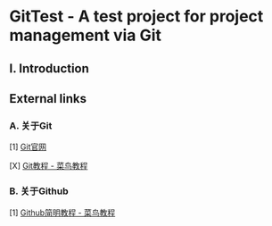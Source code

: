 # GitTest - A test project for project management via Git

## I. Introduction

## External links

### A. 关于Git

[1] [Git官网](https://git-scm.com/)

[X] [Git教程 - 菜鸟教程](https://www.runoob.com/git/git-tutorial.html)

### B. 关于Github

[1] [Github简明教程 - 菜鸟教程](https://www.runoob.com/w3cnote/git-guide.html)

